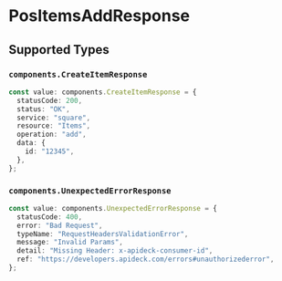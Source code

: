 # PosItemsAddResponse


## Supported Types

### `components.CreateItemResponse`

```typescript
const value: components.CreateItemResponse = {
  statusCode: 200,
  status: "OK",
  service: "square",
  resource: "Items",
  operation: "add",
  data: {
    id: "12345",
  },
};
```

### `components.UnexpectedErrorResponse`

```typescript
const value: components.UnexpectedErrorResponse = {
  statusCode: 400,
  error: "Bad Request",
  typeName: "RequestHeadersValidationError",
  message: "Invalid Params",
  detail: "Missing Header: x-apideck-consumer-id",
  ref: "https://developers.apideck.com/errors#unauthorizederror",
};
```

